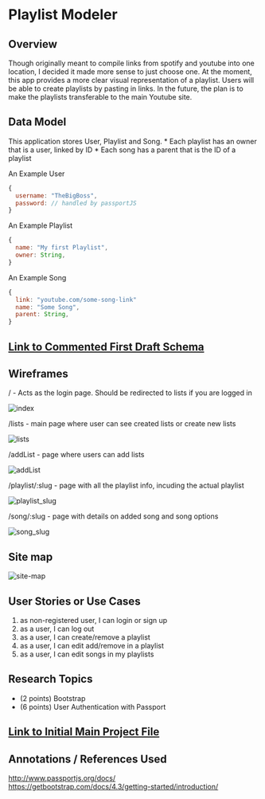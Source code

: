 # Playlist Modeler

## Overview
Though originally meant to compile links from spotify and youtube into one location, I decided it made more sense to just choose one. At the moment, this app provides a more clear visual representation of a playlist. Users will be able to create playlists by pasting in links. In the future, the plan is to make the playlists transferable to the main Youtube site. 

## Data Model
This application stores User, Playlist and Song. 
	* Each playlist has an owner that is a user, linked by ID
	* Each song has a parent that is the ID of a playlist


An Example User

```javascript
{
  username: "TheBigBoss",
  password: // handled by passportJS
}
```

An Example Playlist
```javascript
{
  name: "My first Playlist",
  owner: String,
}
```

An Example Song
```javascript
{
  link: "youtube.com/some-song-link"
  name: "Some Song",
  parent: String, 
}
```

## [Link to Commented First Draft Schema](src/db.js) 

## Wireframes
/ - Acts as the login page. Should be redirected to lists if you are logged in 

![index](documentation/index.PNG)

/lists - main page where user can see created lists or create new lists

![lists](documentation/lists.PNG)

/addList - page where users can add lists 

![addList](documentation/addList.PNG)

/playlist/:slug - page with all the playlist info, incuding the actual playlist

![playlist_slug](documentation/playlist_slug.PNG)

/song/:slug - page with details on added song and song options 

![song_slug](documentation/song_slug.PNG)

## Site map
![site-map](documentation/sitemap.PNG)

## User Stories or Use Cases
1. as non-registered user, I can login or sign up
2. as a user, I can log out
3. as a user, I can create/remove a playlist
4. as a user, I can edit add/remove in a playlist
5. as a user, I can edit songs in my playlists

## Research Topics 
* (2 points) Bootstrap 
* (6 points) User Authentication with Passport
   

## [Link to Initial Main Project File](src/app.js) 

## Annotations / References Used
http://www.passportjs.org/docs/
https://getbootstrap.com/docs/4.3/getting-started/introduction/
